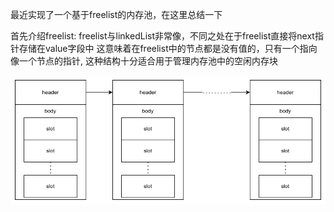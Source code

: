 最近实现了一个基于freelist的内存池，在这里总结一下

首先介绍freelist:
freelist与linkedList非常像，不同之处在于freelist直接将next指针存储在value字段中
这意味着在freelist中的节点都是没有值的，只有一个指向像一个节点的指针,
这种结构十分适合用于管理内存池中的空闲内存块

![](./memory_pool.assets/1.png)

